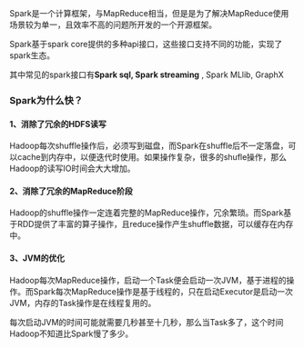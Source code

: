 
Spark是一个计算框架，与MapReduce相当，但是是为了解决MapReduce使用场景较为单一，且效率不高的问题所开发的一个开源框架。

Spark基于spark core提供的多种api接口，这些接口支持不同的功能，实现了spark生态。

其中常见的spark接口有**Spark sql, Spark streaming** , Spark MLlib, GraphX


### Spark为什么快？

#### 1、消除了冗余的HDFS读写

Hadoop每次shuffle操作后，必须写到磁盘，而Spark在shuffle后不一定落盘，可以cache到内存中，以便迭代时使用。如果操作复杂，很多的shufle操作，那么Hadoop的读写IO时间会大大增加。

#### 2、消除了冗余的MapReduce阶段

Hadoop的shuffle操作一定连着完整的MapReduce操作，冗余繁琐。而Spark基于RDD提供了丰富的算子操作，且reduce操作产生shuffle数据，可以缓存在内存中。

#### 3、JVM的优化

Hadoop每次MapReduce操作，启动一个Task便会启动一次JVM，基于进程的操作。而Spark每次MapReduce操作是基于线程的，只在启动Executor是启动一次JVM，内存的Task操作是在线程复用的。

每次启动JVM的时间可能就需要几秒甚至十几秒，那么当Task多了，这个时间Hadoop不知道比Spark慢了多少。
